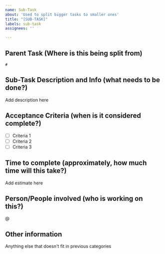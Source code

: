 ```yaml
---
name: Sub-Task
about: 'Used to split bigger tasks to smaller ones'
title: "[SUB-TASK]"
labels: sub-task
assignees: ''

---
```


## Parent Task (Where is this being split from)

`#`

## Sub-Task Description and Info (what needs to be done?)

Add description here

## Acceptance Criteria (when is it considered complete?)

- [ ] Criteria 1
- [ ] Criteria 2
- [ ] Criteria 3

## Time to complete (approximately, how much time will this take?)

Add estimate here

## Person/People involved (who is working on this?)

@

## Other information

Anything else that doesn't fit in previous categories
